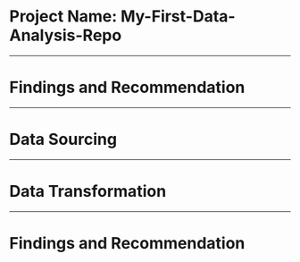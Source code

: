# Project Name: My-First-Data-Analysis-Repo



---
# Findings and Recommendation


---
# Data Sourcing



---
# Data Transformation



---
# Findings and Recommendation
